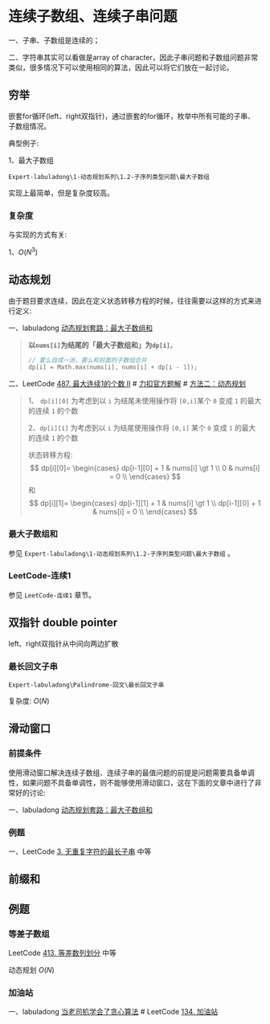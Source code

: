# 连续子数组、连续子串问题

一、子串、子数组是连续的；

二、字符串其实可以看做是array of character，因此子串问题和子数组问题非常类似，很多情况下可以使用相同的算法，因此可以将它们放在一起讨论。

## 穷举

嵌套for循环(left、right双指针)，通过嵌套的for循环，枚举中所有可能的子串、子数组情况。

典型例子:

1、最大子数组

`Expert-labuladong\1-动态规划系列\1.2-子序列类型问题\最大子数组`

实现上最简单，但是复杂度较高。

### 复杂度

与实现的方式有关:

1、$O(N^3)$​



## 动态规划

由于题目要求连续，因此在定义状态转移方程的时候，往往需要以这样的方式来进行定义:

一、labuladong [动态规划套路：最大子数组和](https://mp.weixin.qq.com/s/nrULqCsRsrPKi3Y-nUfnqg)

> **以`nums[i]`为结尾的「最大子数组和」为`dp[i]`**。
>
> ```c++
> // 要么自成一派，要么和前面的子数组合并
> dp[i] = Math.max(nums[i], nums[i] + dp[i - 1]);
> ```
>
> 

二、LeetCode [487. 最大连续1的个数 II](https://leetcode-cn.com/problems/max-consecutive-ones-ii/) # [力扣官方题解](https://leetcode-cn.com/u/leetcode-solution/) # [方法二：动态规划](https://leetcode-cn.com/problems/max-consecutive-ones-ii/solution/zui-da-lian-xu-1de-ge-shu-ii-by-leetcode-solution/) 

> 1、 `dp[i][0]` 为考虑到以 `i` 为结尾未使用操作将 `[0,i]`某个 `0` 变成 `1` 的最大的连续 `1` 的个数
>
> 2、`dp[i][1]` 为考虑到以 `i` 为结尾使用操作将 `[0,i]` 某个 `0` 变成 `1` 的最大的连续 `1` 的个数
>
> 状态转移方程:
> $$
> dp[i][0]=
> \begin{cases}
> dp[i-1][0] + 1 & nums[i] \gt 1 \\
> 0 & nums[i] = 0 \\
> \end{cases}
> $$
> 和
> $$
> dp[i][1]=
> \begin{cases}
> dp[i-1][1] + 1 & nums[i] \gt 1 \\
> dp[i-1][0] + 1 & nums[i] = 0 \\
> \end{cases}
> $$
> 

### 最大子数组和

参见 `Expert-labuladong\1-动态规划系列\1.2-子序列类型问题\最大子数组` 。



### LeetCode-连续1

参见 `LeetCode-连续1` 章节。



## 双指针 double pointer

left、right双指针从中间向两边扩散

### 最长回文子串

`Expert-labuladong\Palindrome-回文\最长回文子串`

复杂度: $O(N)$ 

## 滑动窗口

### 前提条件

使用滑动窗口解决连续子数组、连续子串的最值问题的前提是问题需要具备单调性，如果问题不具备单调性，则不能够使用滑动窗口，这在下面的文章中进行了非常好的讨论:

一、labuladong [动态规划套路：最大子数组和](https://mp.weixin.qq.com/s/nrULqCsRsrPKi3Y-nUfnqg) 

### 例题

一、LeetCode [3. 无重复字符的最长子串](https://leetcode-cn.com/problems/longest-substring-without-repeating-characters/) 中等



## 前缀和



## 例题



### 等差子数组

LeetCode [413. 等差数列划分](https://leetcode-cn.com/problems/arithmetic-slices/) 中等

动态规划 $O(N)$



### 加油站

一、labuladong [当老司机学会了贪心算法](https://mp.weixin.qq.com/s/k-z_oewAqMYc3vpmOm4gEQ) # LeetCode [134. 加油站](https://leetcode-cn.com/problems/gas-station/)


